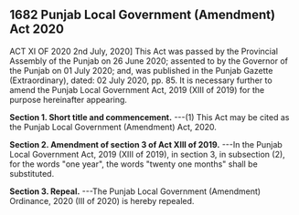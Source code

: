 ## 1682 Punjab Local Government (Amendment) Act 2020
 
ACT XI OF 2020
2nd July, 2020]
This Act was passed by the Provincial Assembly of the Punjab on 26 June 2020; assented to by the Governor of the Punjab on 01 July 2020; and, was published in the Punjab Gazette (Extraordinary), dated: 02 July 2020, pp. 85.
It is necessary further to amend the Punjab Local Government Act, 2019 (XIII of 2019) for the purpose hereinafter appearing.

**Section 1. Short title and commencement.**
---(1) This Act may be cited as the Punjab Local Government (Amendment) Act, 2020.

 

**Section 2. Amendment of section 3 of Act XIII of 2019.**
---In the Punjab Local Government Act, 2019 (XIII of 2019), in section 3, in subsection (2), for the words "one year", the words "twenty one months" shall be substituted.

 

**Section 3. Repeal.**
---The Punjab Local Government (Amendment) Ordinance, 2020 (III of 2020) is hereby repealed.

